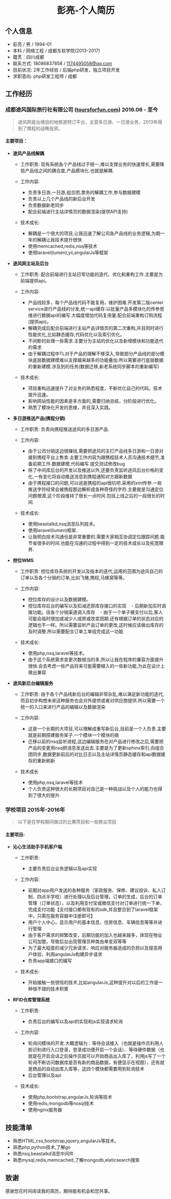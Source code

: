 # <center>彭亮-个人简历</center>

## 个人信息

- 彭亮 / 男 / 1994-01
- 本科 / 网络工程 / 成都东软学院(2013-2017)
- 籍贯：四川成都
- 联系方式: 18086837858 / 1174495058@qq.com
- 目前状况: 2年工作经验 / 后端php研发，独立项目开发
- 求职意向: php研发工程师 / 成都

## 工作经历

### 成都途风国际旅行社有限公司 ([toursforfun.com](http://toursforfun.com)) 2016.06 - 至今

> 途风网是出境目的地旅游预订平台，主营多日游、一日游业务，2013年得到了携程的战略投资。

#### 主要项目：
- **途风产品线解耦**

    - 工作职责: 现有系统各个产品线过于统一,难以支撑业务的快速增长,需要降低产品线之间的耦合度,产品模块化.也就是解耦.

    - 工作内容:
        - 负责多日游,一日游,组合团,票务的解耦工作,参与数据建模
        - 负责以上几个产品线的新后台开发
        - 负责数据新老同步
        - 配合前端进行主站详情页的数据渲染(提供API支持)

    - 技术成长:
        - 解耦是一个很大的项目,让我迅速了解公司各产品线的业务逻辑,为期一年的解耦让我技术提升很快
        - 使用memcached,redis,nsq等技术
        - 使用laravel(lumen),yii,angularJs等框架

- **途风网主站及后台**

    - 工作职责: 配合前端进行主站日常功能的迭代、优化和重构工作.主要是为前端提供api。

    - 工作内容:
        - 产品线较多，每个产品线代码不能复用，维护困难.开发第二版center service进行产品线的分发,统一api缓存.以批量产品多模块化的传参思维进行数据api的编写.大幅度增加代码复用量.配合前端重构订购流程(提供api)。
        - 解耦完成后配合前端进行主站产品详情页的第二次重构,并且同时进行性能优化,比如静态缓存,代码优化以及索引优化。
        - 不间断的处理一些需求.主要分为主站的优化以及新增模块和功能迭代的需求
        - 由于解耦过程中TL对于产品的理解不够深入,导致部分产品线的部分模块底层数据建模难以支撑越来越多的功能叠加.所以需要进行底层数据的重新建模.涉及到的任务(数据迁移,新老系统同步脚本的重新编写)

    - 技术成长:
        - 项目重构迅速提升了对业务的熟悉程度，不断优化自己的代码，技术提升迅速。
        - 影响网站性能的因素是多方面的,需要归纳总结，分阶段进行优化。
        - 熟悉了模块化开发的思维，并且深入实践。

- **多日游推送产品(携程分销)**

    - 工作职责: 负责向携程推送途风的多日游产品.

    - 工作内容:
        - 由于公司分销这边很赚钱,需要把途风的主打产品线多日游和一日游对接到携程平台上售卖.主要工作内容为跟携程技术人员沟通技术细节,准备前期工作.数据建模,代码编写.提交测试修改bug
        - 除了中间库后台的开发以及推送以外,还要负责监听途风后台价格的变化,一有变化将自动推送消息到携程通知对方跟新数据
        - 由于携程接口的问题,可以说是携程的api很坑吧.采用的xml传参.一些推送字符经常会被携程那边解析成各种奇怪的字符.主要就是沟通定位问题根源,这个阶段维持了很长一点时间.包括上线之后的一段很长的时间.

    - 技术成长:
        - 使用beastalkd,nsq消息队列技术。
        - 使用laravel(lumen)框架.
        - 让我明白技术沟通也是非常重要的.需要大家相互协调定位跟踪问题.能节省很多的时间.也能在沟通的过程中得到一定的技术成长以及拓宽眼界.

- **控位WMS**

    - 工作职责: 控位库存系统的开发以及版本的迭代,运用的范围为途风自己的订单以及各个分销的订单,比如飞猪,携程,马蜂窝等等。

    - 工作内容:
	    - 控位库存的设计以及数据建模。
	    - 控位库存后台的编写以及扣减还原库存接口的实现
	    - 后期新加实时调拨功能。往各个分销渠道调入库存
	    - 由于一个单子被支付以后,客人可能会临时增加或减少人或房或改变团期.还有根据订单的状态对应的逻辑也不一样。所以需要监听产品订单的更改,这时候应该做出库存的及时调整.所以需要配合订单工单组完成这一功能

    - 技术成长:
	    - 使用php,nsq,laravel等技术。
	    - 由于这个系统需求变更次数相当的多,所以让我在程序的兼容方面提升很快.会去考虑一些产品将来可能需要植入的一些新功能,为此在设计上做出兼容

- **途风新后台编辑服务**

    - 工作职责: 由于各个产品线新后台的编辑非常杂乱,难以满足新功能的迭代,而且初步构想未来这种服务也会对外提供或者对供应商提供.所以需要一个统一的入口来进行产品的编辑以及数据渲染

    - 工作内容:
        - 这是一个长期的大项目,可以理解成重写新后台,目前是一个人负责.主要就是前期搭建服务架子.一个模块一个模块的搞
        - 迁移以前的nsq监听进程,这边编辑服务在对产品进行修改之后,需要把产品的变更用nsq把消息发送出去.主要是为了更新sphinx索引,向组合团同步,数据更新前后的对比日志以及主站详情页静态缓存和api数据缓存的重新刷新

    - 技术成长
        - 使用php,nsq,laravel等技术
        - 个人负责这种很大的长期项目对自己是一种挑战以及个人的能力也得到了很大的提升.

### 学校项目 2015年-2016年

> 以下是在学校期间做过的比赛项目和一些商业项目

#### 主要项目:

- **沁心生活助手手机客户端**

	- 工作职责:
	    - 主要负责后台业务逻辑以及api实现

    - 工作内容:
        - 前期对app用户发送的各种服务（家政服务、保修、建议投诉、私人订制、四点半学校）进行处理以及后台管理，订单的生成，后台的订单管理（订单状态），以及利用支付宝或微信支付对订单进行统一下单，完成支付功能【支付接口都有现有的sdk,并且整合到了laravel框架中，只需在服务容器中注册即可】
        - 用户个人中心，显示用户的基本信息、住房信息、车辆信息等等并进行管理
        - 由于客户需求的频繁改变，后期功能的加入也越来越多，体现在物业公司加盟，导致后台出现管理员种类由单变双等等
        - 为了最大程度的减少冗余请求、响应对服务器造成的负担以及提高用户体验，利用angularJs构建异步请求
        - 负责app端接口的编写

    - 技术成长:
        - 开始接触一些很信的技术,比如angularJs,这种提升对以后的工作是一种很不错的技术积累

- **RFID仓库管理系统**

    - 工作职责:
        - 负责后台的编写以及api的实现和js实现请求轮询

    - 工作内容:
        - 轮询问模块的开发.大概逻辑为：等待会话接入（也就是操作员利用人脸识别进行入口登录，登录成功便开启一个会话）、等待硬件数据（也就是在开启会话之后操作员就可以开始商品出入库了，利用js写了一个轮询不断访问数据库是否有新的商品数据，有便显示在视图），还有就是商品的自动出库入库等，这四个模快都需要用到轮询技术
        - 后台管理以及api

    - 技术成长:
        - 使用php,bootstrap,angularJs,轮询等技术
        - 使用redis,mongodb等nosql技术
        - 使用nginx服务器

## 技能清单
- 熟悉HTML,css,bootstrap,jquery,angularJs等技术。
- 熟悉php,python技术,了解go
- 熟悉nsq,beastalkd消息中间件
- 熟悉mysql,redis,memcached,了解mongodb,elaticsearch搜索

## 致谢

感谢您花时间阅读我的简历，期待能有机会和您共事。
